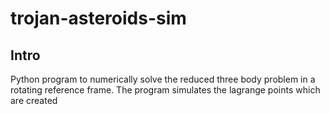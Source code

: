 # trojan-asteroids-sim

## Intro
Python program to numerically solve the reduced three body problem in a rotating reference frame. The program simulates the lagrange points which are created
